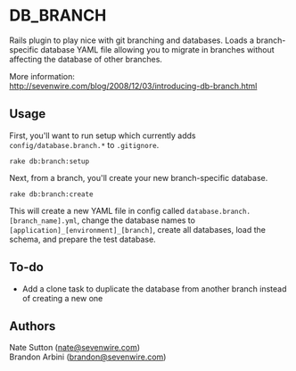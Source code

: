 DB\_BRANCH
==========

Rails plugin to play nice with git branching and databases. Loads a branch-specific database YAML file allowing you to migrate in branches without affecting the database of other branches.

More information:  
http://sevenwire.com/blog/2008/12/03/introducing-db-branch.html

Usage
-----

First, you'll want to run setup which currently adds `config/database.branch.*` to `.gitignore`.

    rake db:branch:setup

Next, from a branch, you'll create your new branch-specific database.

    rake db:branch:create

This will create a new YAML file in config called `database.branch.[branch_name].yml`, change the database names to `[application]_[environment]_[branch]`, create all databases, load the schema, and prepare the test database.

To-do
-----

* Add a clone task to duplicate the database from another branch instead of creating a new one

Authors
-------

Nate Sutton (nate@sevenwire.com)  
Brandon Arbini (brandon@sevenwire.com)
